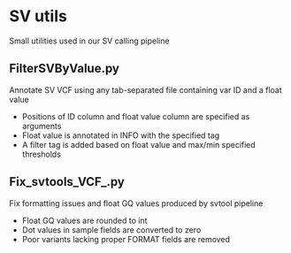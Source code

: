 # SV utils
Small utilities used in our SV calling pipeline

## FilterSVByValue.py
Annotate SV VCF using any tab-separated file containing var ID and a float value
- Positions of ID column and float value column are specified as arguments
- Float value is annotated in INFO with the specified tag
- A filter tag is added based on float value and max/min specified thresholds

## Fix_svtools_VCF_.py
Fix formatting issues and float GQ values produced by svtool pipeline
- Float GQ values are rounded to int
- Dot values in sample fields are converted to zero
- Poor variants lacking proper FORMAT fields are removed